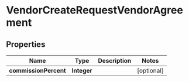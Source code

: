 

# VendorCreateRequestVendorAgreement


## Properties

| Name | Type | Description | Notes |
|------------ | ------------- | ------------- | -------------|
|**commissionPercent** | **Integer** |  |  [optional] |



